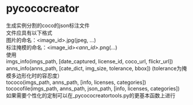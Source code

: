 # pycococreator
生成实例分割的coco的json标注文件  
文件应具有以下格式  
  图片的命名：<image_id>.jpg(jpeg, ...)  
  标注掩模的命名：<image_id>_<ann_id>_<supercategory>_<category>_<iscrowd>.png(...)  
使用  
  imgs_info(imgs_path, [date_captured, license_id, coco_url, flickr_url])  
  anns_info(anns_path, [cate_dict, img_size, tolerance, bbox])                 (tolerance为掩模多边形化时的容忍度）  
  tococo(imgs_path, anns_path, [info, licenses, categories])  
  tococofile(imgs_path, anns_path, json_path, [info, licenses, categories])  
 如果需要个性化的定制可以在_pycococreatortools.py的更基本函数上进行  
  
